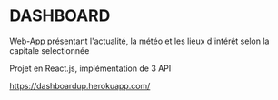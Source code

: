 # DASHBOARD

Web-App présentant l'actualité, la météo et les lieux d'intérêt selon la capitale selectionnée

Projet en React.js, implémentation de 3 API

https://dashboardup.herokuapp.com/
